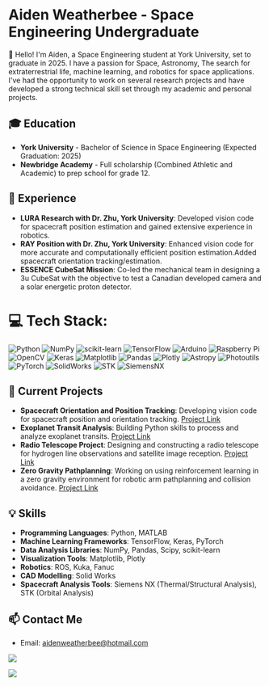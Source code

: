 # Aiden Weatherbee - Space Engineering Undergraduate

👋 Hello! I'm Aiden, a Space Engineering student at York University, set to graduate in 2025. I have a passion for Space, Astronomy, The search for extraterrestrial life, machine learning, and robotics for space applications. I've had the opportunity to work on several research projects and have developed a strong technical skill set through my academic and personal projects.

## 🎓 Education

- **York University** - Bachelor of Science in Space Engineering (Expected Graduation: 2025)
- **Newbridge Academy** - Full scholarship (Combined Athletic and Academic) to prep school for grade 12.

## 🚀 Experience

- **LURA Research with Dr. Zhu, York University**: Developed vision code for spacecraft position estimation and gained extensive experience in robotics.
- **RAY Position with Dr. Zhu, York University**: Enhanced vision code for more accurate and computationally efficient position estimation.Added spacecraft orientation tracking/estimation.
- **ESSENCE CubeSat Mission**: Co-led the mechanical team in designing a 3u CubeSat with the objective to test a Canadian developed camera and a solar energetic proton detector.

# 💻 Tech Stack:
![Python](https://img.shields.io/badge/python-3670A0?style=for-the-badge&logo=python&logoColor=ffdd54) ![NumPy](https://img.shields.io/badge/numpy-%23013243.svg?style=for-the-badge&logo=numpy&logoColor=white) ![scikit-learn](https://img.shields.io/badge/scikit--learn-%23F7931E.svg?style=for-the-badge&logo=scikit-learn&logoColor=white) ![TensorFlow](https://img.shields.io/badge/TensorFlow-%23FF6F00.svg?style=for-the-badge&logo=TensorFlow&logoColor=white) ![Arduino](https://img.shields.io/badge/-Arduino-00979D?style=for-the-badge&logo=Arduino&logoColor=white) ![Raspberry Pi](https://img.shields.io/badge/-RaspberryPi-C51A4A?style=for-the-badge&logo=Raspberry-Pi) ![OpenCV](https://img.shields.io/badge/opencv-%23white.svg?style=for-the-badge&logo=opencv&logoColor=white) ![Keras](https://img.shields.io/badge/Keras-%23D00000.svg?style=for-the-badge&logo=Keras&logoColor=white) ![Matplotlib](https://img.shields.io/badge/Matplotlib-%23ffffff.svg?style=for-the-badge&logo=Matplotlib&logoColor=black) ![Pandas](https://img.shields.io/badge/pandas-%23150458.svg?style=for-the-badge&logo=pandas&logoColor=white) ![Plotly](https://img.shields.io/badge/Plotly-%233F4F75.svg?style=for-the-badge&logo=plotly&logoColor=white) ![Astropy](https://img.shields.io/badge/Astropy-%231470A1.svg?style=for-the-badge&logoColor=white)
![Photoutils](https://img.shields.io/badge/Photoutils-%230072C6.svg?style=for-the-badge&logoColor=white) ![PyTorch](https://img.shields.io/badge/PyTorch-%23EE4C2C.svg?style=for-the-badge&logo=PyTorch&logoColor=white) ![SolidWorks](https://img.shields.io/badge/SolidWorks-%23FF0000.svg?style=for-the-badge&logoColor=white)
![STK](https://img.shields.io/badge/STK-%23000080.svg?style=for-the-badge&logoColor=white)
![SiemensNX](https://img.shields.io/badge/SiemensNX-%2300BFFF.svg?style=for-the-badge&logoColor=white)


## 🌟 Current Projects
- **Spacecraft Orientation and Position Tracking**: Developing vision code for spacecraft position and orientation tracking. [Project Link](https://github.com/aidenweatherbee/SatTracking.git)
- **Exoplanet Transit Analysis**: Building Python skills to process and analyze exoplanet transits. [Project Link](https://github.com/aidenweatherbee/ObservingProject.git)
- **Radio Telescope Project**: Designing and constructing a radio telescope for hydrogen line observations and satellite image reception. [Project Link](https://drive.google.com/drive/folders/1ZYrpLa_iWMGNS3I1GX6hoJSeYFBmpSc0?usp=sharing)
- **Zero Gravity Pathplanning**: Working on using reinforcement learning in a zero gravity environment for robotic arm pathplanning and collision avoidance. [Project Link](https://github.com/aidenweatherbee/RoboticPathPlanning.git)

## 💡 Skills

- **Programming Languages**: Python, MATLAB
- **Machine Learning Frameworks**: TensorFlow, Keras, PyTorch
- **Data Analysis Libraries**: NumPy, Pandas, Scipy, scikit-learn
- **Visualization Tools**: Matplotlib, Plotly
- **Robotics**: ROS, Kuka, Fanuc
- **CAD Modelling**: Solid Works
- **Spacecraft Analysis Tools**: Siemens NX (Thermal/Structural Analysis), STK (Orbital Analysis)


## 📫 Contact Me

- Email: aidenweatherbee@hotmail.com

![](https://github-readme-stats.vercel.app/api/top-langs/?username=aidenweatherbee&theme=dark&hide_border=false&include_all_commits=false&count_private=true&layout=compact)

[![](https://visitcount.itsvg.in/api?id=aidenweatherbee&icon=0&color=0)](https://visitcount.itsvg.in)



